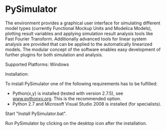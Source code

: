 PySimulator
===========

The environment provides a graphical user interface for simulating different
model types (currently Functional Mockup Units and Modelica Models), plotting
result variables and applying simulation result analysis tools like Fast Fourier
Transform. Additionally advanced tools for linear system analysis are provided
that can be applied to the automatically linearized models. The modular concept
of the software enables easy development of further plugins for both simulation
and analysis.

Supported Platforms: Windows

Installation:

To install PySimulator one of the following requirements has to be fulfilled:
 * Python(x,y) is installed (tested with version 2.7.5), see www.pythonxy.org. This is the recommended option.
 * Python 2.7 and Microsoft Visual Studio 2008 is installed (for specialists).
 
Start "Install PySimulator.bat".

Run PySimulator by clicking on the desktop icon after the installation.
